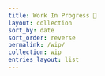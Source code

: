 ```yaml
---
title: Work In Progress 🤔
layout: collection
sort_by: date
sort_order: reverse
permalink: /wip/
collection: wip
entries_layout: list
---
```

